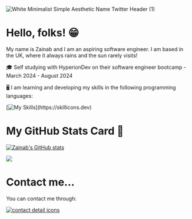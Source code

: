 
![White Minimalist Simple Aesthetic Name Twitter Header (1)](https://github.com/zainab2496/zainab2496/assets/156958180/660bc714-b5fb-464c-a542-9b7c56a0f5c4)

# Hello, folks! 😁

My name is Zainab and I am an aspiring software engineer. 
I am based in the UK, where it always rains and the sun rarely visits!

🎓 Self studying with HyperionDev on their software engineer bootcamp - March 2024 - August 2024

🖥️ I am learning and developing my skills in the following programming languages:

[![My Skills](https://skillicons.dev/icons?i=js,html,css,discord,github,nodejs,py,react,sqlite,vscode,)](https://skillicons.dev)

# My GitHub Stats Card 📝

[![Zainab's GitHub stats](https://github-readme-stats.vercel.app/api?username=zainab2496)](https://github.com/zainab2496/github-readme-stats)

<img src="https://github-readme-stats.vercel.app/api/top-langs/?username=zainab2496"/>

# Contact me...

You can contact me through:

[![contact detail icons](https://skillicons.dev/icons?i=linkedin)](https://www.linkedin.com/feed/)

